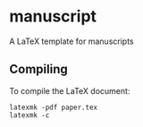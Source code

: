 # manuscript
A LaTeX template for manuscripts

## Compiling

To compile the LaTeX document:

```
latexmk -pdf paper.tex
latexmk -c
```
